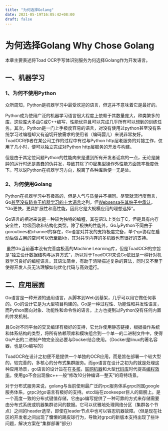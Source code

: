 ```yaml
---
title: "为何选择Golang"
date: 2021-05-19T16:05:42+08:00
draft: false
---
```


# 为何选择Golang Why Chose Golang

本章主要表述将Toad OCR手写体识别服务为何选择Golang作为开发语言。

## 一、机器学习

### 1、为何不使用Python

​	众所周知，Python是机器学习中最受欢迎的语言，但这并不意味着它是最好的。

​	Python成为使用广泛的机器学习语言很大程度上依赖于其数量庞大，种类繁多的库，这些库大多由C或C++编写，性能优异且可以完成几乎所有可以想到的训练任务。其次，Python是一门上手极度容易的语言，对没有使用过python甚至没有系统学习过编程却又有迫切开放需求的使用者（编码婴儿）来说非常友好。ToadOCR作者在某公司工作的过程中有过与Python http层老服务的对接工作，仅用了几小时，便可以独立完成对Python http层服务的开发与构建。

​	但是由于其定位问题Python的性能向来是遭到所有开发者诟病的一点，无论是臃肿的运行时还是愚蠢的伪并发，导致其除了IO密集型操作外性能方面效率极度低下。可以说Python在机器学习方向，脱离了各种库后便一无是处。

### 2、为何使用Golang

​	Python在机器学习中有极高的，但是人气与质量并不相同。尽管就流行度而言，Go[甚至没有](https://github.blog/2019-01-24-the-state-of-the-octoverse-machine-learning/)[跻身](https://websensa.com/en/2020/07/01/go-vs-python-which-one-is-better-for-machine-learning/)[于机器学习的十大语言](https://github.blog/2019-01-24-the-state-of-the-octoverse-machine-learning/)之列，但[Websensa在其帖子中承认](https://websensa.com/en/2020/07/01/go-vs-python-which-one-is-better-for-machine-learning/)， “Go更快，更具扩展性和高性能，因此它是大规模应用的理想选择”。

​	Go语言的相对来说是一种较为独特的编程，其在语法上类似于C，但是具有内存安全性，垃圾回收和结构化类型。除了极快的性能外，Go与Python不同由于goroutines和channel的存在，Go语言对并发的支持极度完备，单个go协程在启动后做占用的空间可以低至数kb，其对共享内存的多机器也有很好的支持。

​	虽然Go当前基本没有完善度极高的Machine Learning库，但是ToadOCR的宗旨是“独立设计数据结构与运算方式”，所以对于ToadOCR来说Go依旧是一种针对机器学习良好的编程语言。其语法简单，有助于清晰描述复杂的算法，同时又不至于使得开发人员无法理解如何优化代码与高效运行。

## 二、应用层面

​	Go语言是一种开源的通用语言，从脚本到Web到基架，几乎可以用它做任何事的。Go的设计它是为大型项目构建的。Go是一种过程性、功能性和并发性语言，而Python面向对象、功能性和命令性的语言。上方也提到过Python没有任何内置的并发机制。

​	且Go对不同平台的交叉编译有极好的支持，它允许使用静态链接，根据操作系统和体系结构的类型，将所有依赖项库和模块组合到一个单一的二进制文件中，使得Go产出的二进制产物完全没必要与Docker结合使用。（Docker是linux的著名容器，也是Go编写的）

​	ToadOCR在设计之初便不是提供一个单独的OCR应用，而是旨在部署一个较大型的，较完善的，多核心的分布式集群服务。而go语言在设计之初为的就是处理这种应用场景，go语言的设计旨在在[多核](https://en.wikipedia.org/wiki/Multi-core_processor)，[联网](https://en.wikipedia.org/wiki/Computer_network)[机器](https://en.wikipedia.org/wiki/Computer)和大型[代码库](https://en.wikipedia.org/wiki/Codebase)时代提高[编程效率](https://en.wikipedia.org/wiki/Programming_productivity)。使用go不会出现像c++一般“修改10分钟编译一整天”的奇特场景。

​	对于分布式服务来说，golang与当前使用最广泛的rpc服务体系grpc同属google服务体系，grpc对go语言有极好的支持。etcd站在zookeeper巨人的肩膀上。是一个高度一致的分布式键值存储，它由go编写提供了一种可靠的方式来存储需要由分布式系统或机器集群访问的数据。它可以优雅地处理网络分区（集群各个节点）之间的header选举，即使在leader节点中也可以容忍机器故障。（但是现在社区的开发者之间出现了慵懒的踢皮球行为，导致对grpc的新版本支持出现了些许问题，解决方案在“集群部署”部分）


